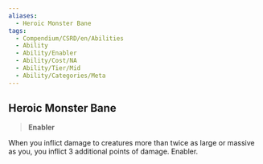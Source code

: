 ```yaml
---
aliases:
  - Heroic Monster Bane
tags:
  - Compendium/CSRD/en/Abilities
  - Ability
  - Ability/Enabler
  - Ability/Cost/NA
  - Ability/Tier/Mid
  - Ability/Categories/Meta
---
```

  
    
## Heroic Monster Bane    
>**Enabler**  
    
When you inflict damage to creatures more than twice as large or massive as you, you inflict 3 additional points of damage. Enabler.